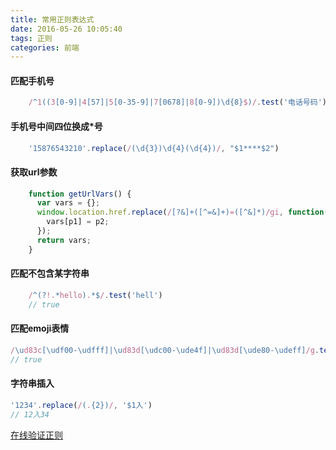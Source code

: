 ```yaml
---
title: 常用正则表达式
date: 2016-05-26 10:05:40
tags: 正则
categories: 前端
---
```

#### 匹配手机号

```javascript
    /^1((3[0-9]|4[57]|5[0-35-9]|7[0678]|8[0-9])\d{8}$)/.test('电话号码')
```

#### 手机号中间四位换成*号

```javascript
    '15876543210'.replace(/(\d{3})\d{4}(\d{4})/, "$1****$2")
```

#### 获取url参数

```javascript
    function getUrlVars() {
      var vars = {};
      window.location.href.replace(/[?&]+([^=&]+)=([^&]*)/gi, function(match, p1, p2) {
        vars[p1] = p2;
      });
      return vars;
    }
```

<!--more-->

#### 匹配不包含某字符串

```javascript
    /^(?!.*hello).*$/.test('hell')
    // true
```

#### 匹配emoji表情

```javascript
/\ud83c[\udf00-\udfff]|\ud83d[\udc00-\ude4f]|\ud83d[\ude80-\udeff]/g.test('😀')
// true
```

#### 字符串插入

```javascript
'1234'.replace(/(.{2})/, '$1入')
// 12入34
```

[在线验证正则](https://regex101.com/)
